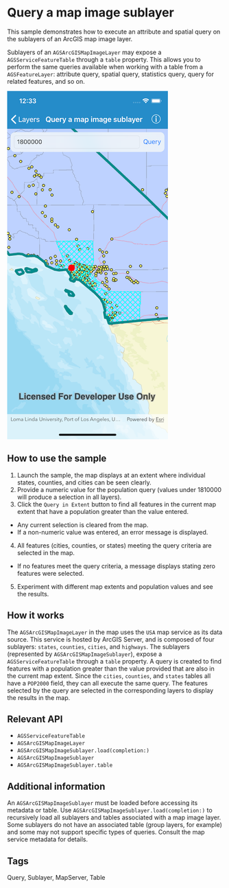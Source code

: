 # Query a map image sublayer

This sample demonstrates how to execute an attribute and spatial query on the sublayers of an ArcGIS map image layer.    

Sublayers of an `AGSArcGISMapImageLayer` may expose a `AGSServiceFeatureTable` through a `table` property. This allows you to perform the same queries available when working with a table from a `AGSFeatureLayer`: attribute query, spatial query, statistics query, query for related features, and so on.

![Image](image1.png)

## How to use the sample

 1. Launch the sample, the map displays at an extent where individual states, counties, and cities can be seen clearly.
 2. Provide a numeric value for the population query (values under 1810000 will produce a selection in all layers).
 3. Click the `Query in Extent` button to find all features in the current map extent that have a population greater than the value entered.
   - Any current selection is cleared from the map.
   - If a non-numeric value was entered, an error message is displayed.
 4. All features (cities, counties, or states) meeting the query criteria are selected in the map.
   - If no features meet the query criteria, a message displays stating zero features were selected.
 5. Experiment with different map extents and population values and see the results.

## How it works

The `AGSArcGISMapImageLayer` in the map uses the `USA` map service as its data source. This service is hosted by ArcGIS Server, and is composed of four sublayers: `states`, `counties`, `cities`, and `highways`.
The sublayers (represented by `AGSArcGISMapImageSublayer`), expose a `AGSServiceFeatureTable` through a `table` property. A query is created to find features with a population greater than the value provided that
are also in the current map extent. Since the `cities`, `counties`, and `states` tables all have a `POP2000` field, they can all execute the same query.
The features selected by the query are selected in the corresponding layers to display the results in the map.


## Relevant API

 - `AGSServiceFeatureTable`
 - `AGSArcGISMapImageLayer`
 - `AGSArcGISMapImageSublayer.load(completion:)`
 - `AGSArcGISMapImageSublayer`
 - `AGSArcGISMapImageSublayer.table` 

## Additional information

An `AGSArcGISMapImageSublayer` must be loaded before accessing its metadata or table. Use `AGSArcGISMapImageSublayer.load(completion:)` to recursively load all sublayers and tables associated with a map image layer.
Some sublayers do not have an associated table (group layers, for example) and some may not support specific types of queries. Consult the map service metadata for details.

## Tags

Query, Sublayer, MapServer, Table